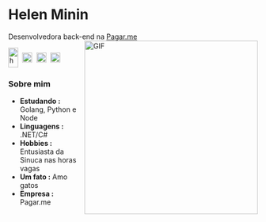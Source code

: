 # Helen Minin

Desenvolvedora back-end na [Pagar.me](https://www.pagar.me)
<br />
<img align="right" alt="GIF" width="350px" src="https://media.giphy.com/media/13HgwGsXF0aiGY/giphy.gif" />

<samp align="left">
   <a href="https://twitter.com/helenminin_" target="blank"><img align="center" src="https://raw.githubusercontent.com/rahuldkjain/github-profile-readme-generator/master/src/images/icons/Social/twitter.svg" alt="helenminin_" height="40" width="20" /></a>
  <a href="https://linkedin.com/in/helenminin" target="blank"><img align="center" src="https://raw.githubusercontent.com/rahuldkjain/github-profile-readme-generator/master/src/images/icons/Social/linked-in-alt.svg" alt="https://linkedin.com/in/helenminin" width="20" /></a>
  <a href="https://instagram.com/helenminin" target="blank"><img align="center" src="https://raw.githubusercontent.com/rahuldkjain/github-profile-readme-generator/master/src/images/icons/Social/instagram.svg" alt="https://instagram.com/helenminin" width="20" /></a>
  <a href="https://t.me/helenminin" target="blank"><img align="center" src="https://upload.wikimedia.org/wikipedia/commons/8/82/Telegram_logo.svg" alt="https://instagram.com/helenminin" width="20" /></a>
 </samp>

### Sobre mim
- **Estudando :** Golang, Python e Node 
- **Linguagens :** .NET/C#
- **Hobbies :** Entusiasta da Sinuca nas horas vagas
- **Um fato :** Amo gatos
- **Empresa :** Pagar.me 
